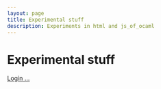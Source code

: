 ```yaml
---
layout: page
title: Experimental stuff
description: Experiments in html and js_of_ocaml
---
```


# Experimental stuff

<a href="https://github.com/login/oauth/authorize?client_id=a37e79e29d16dbde630f&scope=gist">Login ...</a>
